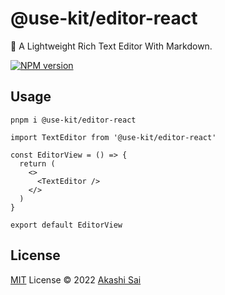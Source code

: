 # @use-kit/editor-react

📄 A Lightweight Rich Text Editor With Markdown.

[![NPM version](https://img.shields.io/npm/v/@use-kit/editor-react?color=a1b858&label=)](https://www.npmjs.com/package/@use-kit/editor-vue)

## Usage

```shell
pnpm i @use-kit/editor-react
```

```tsx
import TextEditor from '@use-kit/editor-react'

const EditorView = () => {
  return (
    <>
      <TextEditor />
    </>
  )
}

export default EditorView
```

## License

[MIT](./LICENSE) License © 2022 [Akashi Sai](https://github.com/akashigakki)
